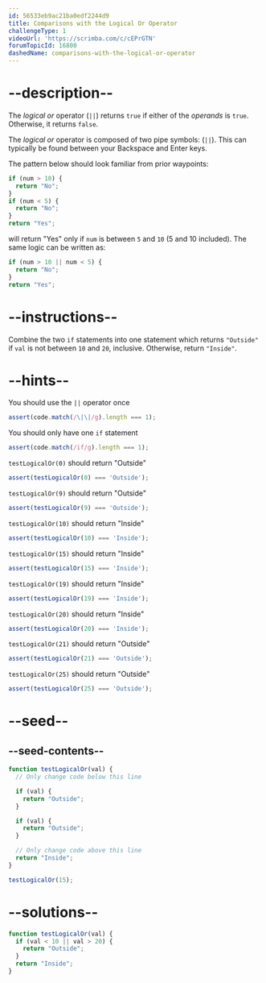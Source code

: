 ```yaml
---
id: 56533eb9ac21ba0edf2244d9
title: Comparisons with the Logical Or Operator
challengeType: 1
videoUrl: 'https://scrimba.com/c/cEPrGTN'
forumTopicId: 16800
dashedName: comparisons-with-the-logical-or-operator
---
```


# --description--

The <dfn>logical or</dfn> operator (`||`) returns `true` if either of the <dfn>operands</dfn> is `true`. Otherwise, it returns `false`.

The <dfn>logical or</dfn> operator is composed of two pipe symbols: (`||`). This can typically be found between your Backspace and Enter keys.

The pattern below should look familiar from prior waypoints:

```js
if (num > 10) {
  return "No";
}
if (num < 5) {
  return "No";
}
return "Yes";
```

will return "Yes" only if `num` is between `5` and `10` (5 and 10 included). The same logic can be written as:

```js
if (num > 10 || num < 5) {
  return "No";
}
return "Yes";
```

# --instructions--

Combine the two `if` statements into one statement which returns `"Outside"` if `val` is not between `10` and `20`, inclusive. Otherwise, return `"Inside"`.

# --hints--

You should use the `||` operator once

```js
assert(code.match(/\|\|/g).length === 1);
```

You should only have one `if` statement

```js
assert(code.match(/if/g).length === 1);
```

`testLogicalOr(0)` should return "Outside"

```js
assert(testLogicalOr(0) === 'Outside');
```

`testLogicalOr(9)` should return "Outside"

```js
assert(testLogicalOr(9) === 'Outside');
```

`testLogicalOr(10)` should return "Inside"

```js
assert(testLogicalOr(10) === 'Inside');
```

`testLogicalOr(15)` should return "Inside"

```js
assert(testLogicalOr(15) === 'Inside');
```

`testLogicalOr(19)` should return "Inside"

```js
assert(testLogicalOr(19) === 'Inside');
```

`testLogicalOr(20)` should return "Inside"

```js
assert(testLogicalOr(20) === 'Inside');
```

`testLogicalOr(21)` should return "Outside"

```js
assert(testLogicalOr(21) === 'Outside');
```

`testLogicalOr(25)` should return "Outside"

```js
assert(testLogicalOr(25) === 'Outside');
```

# --seed--

## --seed-contents--

```js
function testLogicalOr(val) {
  // Only change code below this line

  if (val) {
    return "Outside";
  }

  if (val) {
    return "Outside";
  }

  // Only change code above this line
  return "Inside";
}

testLogicalOr(15);
```

# --solutions--

```js
function testLogicalOr(val) {
  if (val < 10 || val > 20) {
    return "Outside";
  }
  return "Inside";
}
```